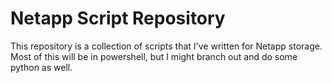 # Netapp Script Repository
This repository is a collection of scripts that I've written for Netapp storage.  Most of this will be in powershell, but I might branch out and do some python as well.


